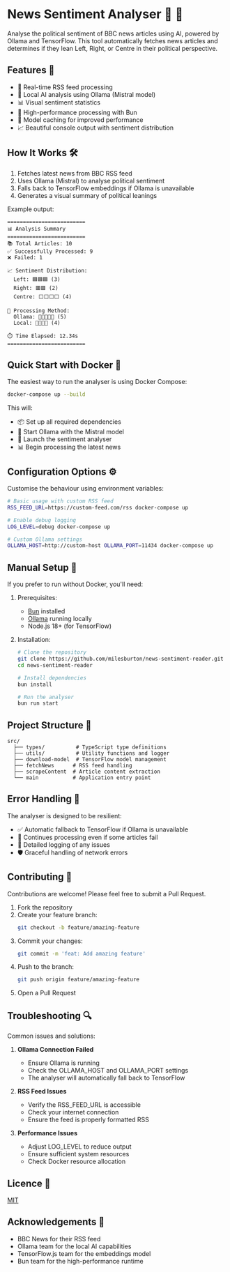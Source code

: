 # News Sentiment Analyser 📰 🤖

Analyse the political sentiment of BBC news articles using AI, powered by Ollama and TensorFlow. This tool automatically fetches news articles and determines if they lean Left, Right, or Centre in their political perspective.

## Features 🌟

- 🔄 Real-time RSS feed processing
- 🧠 Local AI analysis using Ollama (Mistral model)
- 📊 Visual sentiment statistics
- 🚀 High-performance processing with Bun
- 💾 Model caching for improved performance
- 📈 Beautiful console output with sentiment distribution

## How It Works 🛠️

1. Fetches latest news from BBC RSS feed
2. Uses Ollama (Mistral) to analyse political sentiment
3. Falls back to TensorFlow embeddings if Ollama is unavailable
4. Generates a visual summary of political leanings

Example output:
```
=========================
📊 Analysis Summary
=========================
📚 Total Articles: 10
✅ Successfully Processed: 9
❌ Failed: 1

📈 Sentiment Distribution:
  Left: 🟦🟦🟦 (3)
  Right: 🟥🟥 (2)
  Centre: ⬜⬜⬜⬜ (4)

🔄 Processing Method:
  Ollama: 🤖🤖🤖🤖🤖 (5)
  Local: 🧮🧮🧮🧮 (4)

⏱️ Time Elapsed: 12.34s
=========================
```

## Quick Start with Docker 🐳

The easiest way to run the analyser is using Docker Compose:

```bash
docker-compose up --build
```

This will:
- 📦 Set up all required dependencies
- 🤖 Start Ollama with the Mistral model
- 🚀 Launch the sentiment analyser
- 📊 Begin processing the latest news

## Configuration Options ⚙️

Customise the behaviour using environment variables:

```bash
# Basic usage with custom RSS feed
RSS_FEED_URL=https://custom-feed.com/rss docker-compose up

# Enable debug logging
LOG_LEVEL=debug docker-compose up

# Custom Ollama settings
OLLAMA_HOST=http://custom-host OLLAMA_PORT=11434 docker-compose up
```

## Manual Setup 🔧

If you prefer to run without Docker, you'll need:

1. Prerequisites:
   - [Bun](https://bun.sh) installed
   - [Ollama](https://ollama.ai) running locally
   - Node.js 18+ (for TensorFlow)

2. Installation:
   ```bash
   # Clone the repository
   git clone https://github.com/milesburton/news-sentiment-reader.git
   cd news-sentiment-reader

   # Install dependencies
   bun install

   # Run the analyser
   bun run start
   ```

## Project Structure 📁

```
src/
  ├── types/          # TypeScript type definitions
  ├── utils/          # Utility functions and logger
  ├── download-model  # TensorFlow model management
  ├── fetchNews      # RSS feed handling
  ├── scrapeContent  # Article content extraction
  └── main           # Application entry point
```

## Error Handling 🔧

The analyser is designed to be resilient:
- ✅ Automatic fallback to TensorFlow if Ollama is unavailable
- 🔄 Continues processing even if some articles fail
- 📝 Detailed logging of any issues
- 🛡️ Graceful handling of network errors

## Contributing 🤝

Contributions are welcome! Please feel free to submit a Pull Request.

1. Fork the repository
2. Create your feature branch:
   ```bash
   git checkout -b feature/amazing-feature
   ```
3. Commit your changes:
   ```bash
   git commit -m 'feat: Add amazing feature'
   ```
4. Push to the branch:
   ```bash
   git push origin feature/amazing-feature
   ```
5. Open a Pull Request

## Troubleshooting 🔍

Common issues and solutions:

1. **Ollama Connection Failed**
   - Ensure Ollama is running
   - Check the OLLAMA_HOST and OLLAMA_PORT settings
   - The analyser will automatically fall back to TensorFlow

2. **RSS Feed Issues**
   - Verify the RSS_FEED_URL is accessible
   - Check your internet connection
   - Ensure the feed is properly formatted RSS

3. **Performance Issues**
   - Adjust LOG_LEVEL to reduce output
   - Ensure sufficient system resources
   - Check Docker resource allocation

## Licence 📄

[MIT](LICENCE)

## Acknowledgements 🙏

- BBC News for their RSS feed
- Ollama team for the local AI capabilities
- TensorFlow.js team for the embeddings model
- Bun team for the high-performance runtime